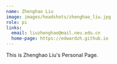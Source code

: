 ```yaml
---
name: Zhenghao Liu
image: images/headshots/zhenghao_liu.jpg
role: pi
links:
  email: liuzhenghao@mail.neu.edu.cn
  home-page: https://edwardzh.github.io
---
```


This is Zhenghao Liu's Personal Page.